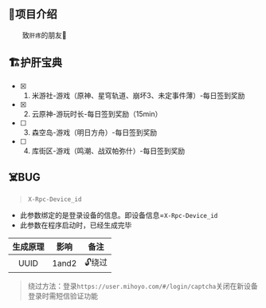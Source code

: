 ## 🏪项目介绍
&emsp;&emsp;致`肝疼`的朋友🍻    

## 🏗️护肝宝典
- [x] 1. 米游社-游戏（原神、星穹轨道、崩坏3、未定事件薄）-每日签到奖励
- [x] 2. 云原神-游玩时长-每日签到奖励（15min）
- [ ] 3. 森空岛-游戏（明日方舟）-每日签到奖励
- [ ] 4. 库街区-游戏（鸣潮、战双帕弥什）-每日签到奖励
## ☠️BUG
> `X-Rpc-Device_id`

- 此参数绑定的是登录设备的信息。即设备信息=`X-Rpc-Device_id`
- 此参数在程序启动时，已经生成完毕

| 生成原理 | 影响 |备注|
|:------:|:------:|:------:|
| UUID | 1and2 |🔓️绕过 |

> 绕过方法：登录`https://user.mihoyo.com/#/login/captcha`关闭在新设备登录时需短信验证功能
